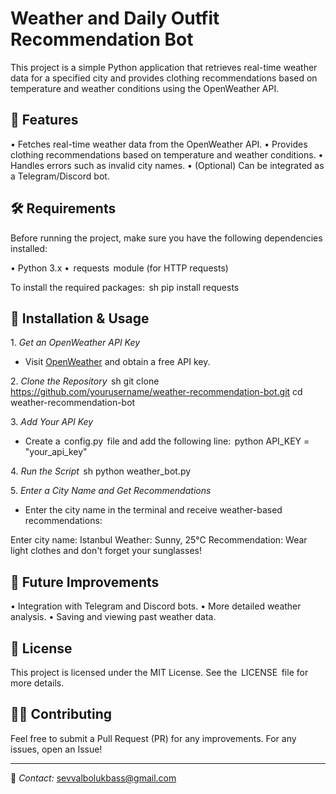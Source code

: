 # Weather and Daily Outfit Recommendation Bot

This project is a simple Python application that retrieves real-time weather data for a specified city and provides clothing recommendations based on temperature and weather conditions using the OpenWeather API.

## 🚀 Features
•⁠  ⁠Fetches real-time weather data from the OpenWeather API.
•⁠  ⁠Provides clothing recommendations based on temperature and weather conditions.
•⁠  ⁠Handles errors such as invalid city names.
•⁠  ⁠(Optional) Can be integrated as a Telegram/Discord bot.

## 🛠️ Requirements

Before running the project, make sure you have the following dependencies installed:

•⁠  ⁠Python 3.x
•⁠  ⁠⁠ requests ⁠ module (for HTTP requests)

To install the required packages:
⁠ sh
pip install requests
 ⁠

## 🔧 Installation & Usage

1.⁠ ⁠*Get an OpenWeather API Key*
   - Visit [OpenWeather](https://openweathermap.org/api) and obtain a free API key.
   
2.⁠ ⁠*Clone the Repository*
⁠ sh
git clone https://github.com/yourusername/weather-recommendation-bot.git
cd weather-recommendation-bot
 ⁠

3.⁠ ⁠*Add Your API Key*
   - Create a ⁠ config.py ⁠ file and add the following line:
⁠ python
API_KEY = "your_api_key"
 ⁠

4.⁠ ⁠*Run the Script*
⁠ sh
python weather_bot.py
 ⁠

5.⁠ ⁠*Enter a City Name and Get Recommendations*
   - Enter the city name in the terminal and receive weather-based recommendations:

Enter city name: Istanbul
Weather: Sunny, 25°C
Recommendation: Wear light clothes and don't forget your sunglasses!


## 📌 Future Improvements
•⁠  ⁠Integration with Telegram and Discord bots.
•⁠  ⁠More detailed weather analysis.
•⁠  ⁠Saving and viewing past weather data.

## 📜 License
This project is licensed under the MIT License. See the ⁠ LICENSE ⁠ file for more details.

## 👨‍💻 Contributing
Feel free to submit a Pull Request (PR) for any improvements. For any issues, open an Issue!

---

📩 *Contact:*
sevvalbolukbass@gmail.com